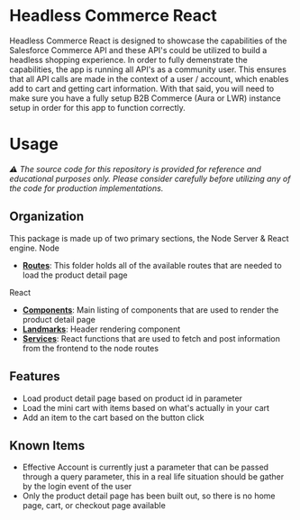 # Headless Commerce React
Headless Commerce React is designed to showcase the capabilities of the Salesforce Commerce API and these API's could be utilized to build a headless shopping experience. 
In order to fully demenstrate the capabilities, the app is running all API's as a community user. This ensures that all API calls are made in the context of a user / account, which enables add to cart and getting cart information. 
With that said, you will need to make sure you have a fully setup B2B Commerce (Aura or LWR) instance setup in order for this app to function correctly.

# Usage
_:warning: The source code for this repository is provided for reference and educational purposes only. Please consider carefully before utilizing any of the code for production implementations._

## Organization
This package is made up of two primary sections, the Node Server & React engine. 
Node
* **[Routes](routes/)**: This folder holds all of the available routes that are needed to load the product detail page

React
* **[Components](client/src/comonents)**: Main listing of components that are used to render the product detail page
* **[Landmarks](client/src/landmarks)**: Header rendering component
* **[Services](client/src/services)**: React functions that are used to fetch and post information from the frontend to the node routes

## Features
* Load product detail page based on product id in parameter
* Load the mini cart with items based on what's actually in your cart
* Add an item to the cart based on the button click


## Known Items
* Effective Account is currently just a parameter that can be passed through a query parameter, this in a real life situation should be gather by the login event of the user
* Only the product detail page has been built out, so there is no home page, cart, or checkout page available 
